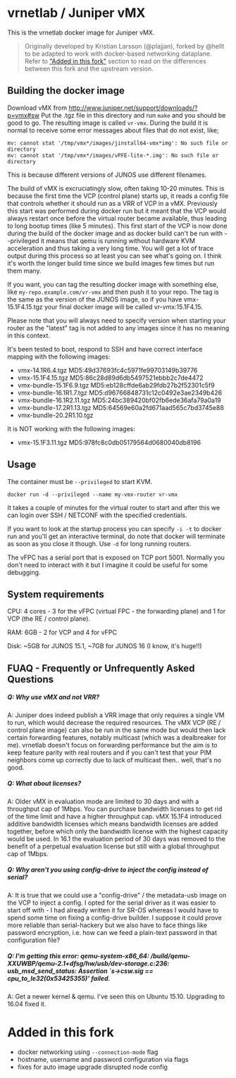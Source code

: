 vrnetlab / Juniper vMX
========================
This is the vrnetlab docker image for Juniper vMX.

> Originally developed by Kristian Larsson (@plajjan), forked by @hellt to be adapted to work with docker-based networking dataplane.  
> Refer to ["Added in this fork"](#added-in-this-fork) section to read on the differences between this fork and the upstream version.

Building the docker image
-------------------------
Download vMX from http://www.juniper.net/support/downloads/?p=vmx#sw
Put the .tgz file in this directory and run `make` and you should be good to
go. The resulting image is called `vr-vmx`. During the build it is normal to
receive some error messages about files that do not exist, like;

    mv: cannot stat '/tmp/vmx*/images/jinstall64-vmx*img': No such file or directory
    mv: cannot stat '/tmp/vmx*/images/vPFE-lite-*.img': No such file or directory

This is because different versions of JUNOS use different filenames.

The build of vMX is excruciatingly slow, often taking 10-20 minutes. This is
because the first time the VCP (control plane) starts up, it reads a config
file that controls whether it should run as a VRR of VCP in a vMX.  Previously
this start was performed during docker run but it meant that the VCP would
always restart once before the virtual router became available, thus leading to
long bootup times (like 5 minutes). This first start of the VCP is now done
during the build of the docker image and as docker build can't be run with
--privileged it means that qemu is running without hardware KVM acceleration
and thus taking a very long time. You will get a lot of trace output during
this process so at least you can see what's going on. I think it's worth the
longer build time since we build images few times but run them many.

If you want, you can tag the resulting docker image with something else, like
`my-repo.example.com/vr-vmx` and then push it to your repo.  The tag is the
same as the version of the JUNOS image, so if you have vmx-15.1F4.15.tgz your
final docker image will be called vr-vmx:15.1F4.15.

Please note that you will always need to specify version when starting your
router as the "latest" tag is not added to any images since it has no meaning
in this context.

It's been tested to boot, respond to SSH and have correct interface mapping
with the following images:

 * vmx-14.1R6.4.tgz  MD5:49d37693fc4c5971fe99703149b39776
 * vmx-15.1F4.15.tgz  MD5:86c28d89d6db5497521ebbb2c7de4472
 * vmx-bundle-15.1F6.9.tgz  MD5:eb128cffde6ab29fdb27b2f52301c5f9
 * vmx-bundle-16.1R1.7.tgz  MD5:d96766848731c12c0492e3ae2349b426
 * vmx-bundle-16.1R2.11.tgz  MD5:24bc389420bf02fb6ede36afa79a0a19
 * vmx-bundle-17.2R1.13.tgz  MD5:64569e60a2fd671aad565c7bd3745e88
 * vmx-bundle-20.2R1.10.tgz

It is NOT working with the following images:

 * vmx-15.1F3.11.tgz  MD5:978fc8c0db05179564d0680040db8196

Usage
-----
The container must be `--privileged` to start KVM.
```
docker run -d --privileged --name my-vmx-router vr-vmx
```
It takes a couple of minutes for the virtual router to start and after this we
can login over SSH / NETCONF with the specified credentials.

If you want to look at the startup process you can specify `-i -t` to docker
run and you'll get an interactive terminal, do note that docker will terminate
as soon as you close it though. Use `-d` for long running routers.

The vFPC has a serial port that is exposed on TCP port 5001. Normally you don't
need to interact with it but I imagine it could be useful for some debugging.

System requirements
-------------------
CPU: 4 cores - 3 for the vFPC (virtual FPC - the forwarding plane) and 1 for
VCP (the RE / control plane).

RAM: 6GB - 2 for VCP and 4 for vFPC

Disk: ~5GB for JUNOS 15.1, ~7GB for JUNOS 16 (I know, it's huge!!)

FUAQ - Frequently or Unfrequently Asked Questions
-------------------------------------------------
##### Q: Why use vMX and not VRR?
A: Juniper does indeed publish a VRR image that only requires a single VM to
run, which would decrease the required resources. The vMX VCP (RE / control
plane image) can also be run in the same mode but would then lack certain
forwarding features, notably multicast (which was a dealbreaker for me).
vrnetlab doesn't focus on forwarding performance but the aim is to keep feature
parity with real routers and if you can't test that your PIM neighbors come up
correctly due to lack of multicast then.. well, that's no good.

##### Q: What about licenses?
A: Older vMX in evaluation mode are limited to 30 days and with a throughput
cap of 1Mbps. You can purchase bandwidth licenses to get rid of the time limit
and have a higher throughput cap. vMX 15.1F4 introduced additive bandwidth
licenses which means bandwidth licenses are added together, before which only
the bandwidth license with the highest capacity would be used. In 16.1 the
evaluation period of 30 days was removed to the benefit of a perpetual
evaluation license but still with a global throughput cap of 1Mbps.

##### Q: Why aren't you using config-drive to inject the config instead of serial?
A: It is true that we could use a "config-drive" / the metadata-usb image on
the VCP to inject a config. I opted for the serial driver as it was easier to
start off with - I had already written it for SR-OS whereas I would have to
spend some time on fixing a config-drive builder. I suppose it could prove more
reliable than serial-hackery but we also have to face things like password
encryption, i.e. how can we feed a plain-text password in that configuration
file?

##### Q: I'm getting this error: qemu-system-x86_64: /build/qemu-XXUWBP/qemu-2.1+dfsg/hw/usb/dev-storage.c:236: usb_msd_send_status: Assertion `s->csw.sig == cpu_to_le32(0x53425355)' failed.
A: Get a newer kernel & qemu. I've seen this on Ubuntu 15.10. Upgrading to
16.04 fixed it.

# Added in this fork
* docker networking using `--connection-mode` flag
* hostname, username and password configuration via flags
* fixes for auto image upgrade disrupted node config